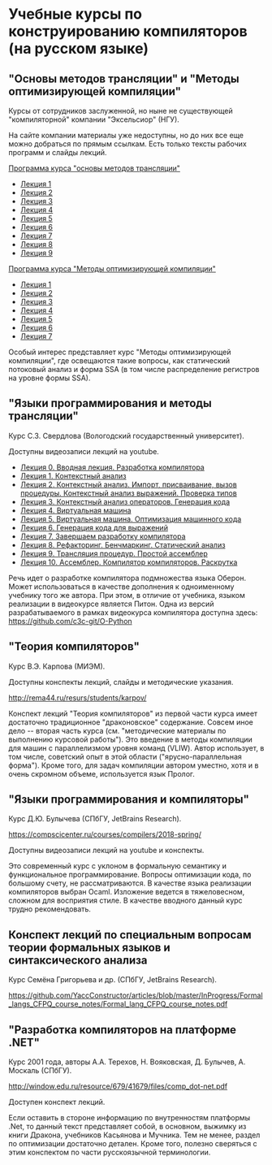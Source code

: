 # Учебные курсы по конструированию компиляторов (на русском языке)

## "Основы методов трансляции" и "Методы оптимизирующей компиляции"

Курсы от сотрудников заслуженной, но ныне не существующей "компиляторной" компании "Эксельсиор" (НГУ).

На сайте компании материалы уже недоступны, но до них все еще можно добраться по прямым ссылкам. Есть только тексты рабочих программ и слайды лекций.

[Программа курса "основы методов трансляции"](https://www.excelsior.ru/files/pages/ProgramCC1_0.pdf)

- [Лекция 1](https://www.excelsior.ru/files/pages/l1.pdf)
- [Лекция 2](https://www.excelsior.ru/files/pages/l2.pdf)
- [Лекция 3](https://www.excelsior.ru/files/pages/l3.pdf)
- [Лекция 4](https://www.excelsior.ru/files/pages/l4.pdf)
- [Лекция 5](https://www.excelsior.ru/files/pages/l5.pdf)
- [Лекция 6](https://www.excelsior.ru/files/pages/l6.pdf)
- [Лекция 7](https://www.excelsior.ru/files/pages/l7.pdf)
- [Лекция 8](https://www.excelsior.ru/files/pages/l8.pdf)
- [Лекция 9](https://www.excelsior.ru/files/pages/l9.pdf)


[Программа курса "Методы оптимизирующей компиляции"](https://www.excelsior.ru/files/pages/programcc2.pdf)

- [Лекция 1](https://www.excelsior.ru/files/pages/ll1.pdf)
- [Лекция 2](https://www.excelsior.ru/files/pages/ll2.pdf)
- [Лекция 3](https://www.excelsior.ru/files/pages/ll3.pdf)
- [Лекция 4](https://www.excelsior.ru/files/pages/ll4.pdf)
- [Лекция 5](https://www.excelsior.ru/files/pages/ll5.pdf)
- [Лекция 6](https://www.excelsior.ru/files/pages/ll6.pdf)
- [Лекция 7](https://www.excelsior.ru/files/pages/ll7.pdf)

Особый интерес представляет курс "Методы оптимизирующей компиляции", где освещаются такие вопросы, как статический потоковый анализ и форма SSA (в том числе распределение регистров на уровне формы SSA).

## "Языки программирования и методы трансляции"

Курс С.З. Свердлова (Вологодский государственный университет).

Доступны видеозаписи лекций на youtube.

- [Лекция 0. Вводная лекция. Разработка компилятора](https://www.youtube.com/watch?v=gelbeLKYBi8)
- [Лекция 1. Контекстный анализ](https://www.youtube.com/watch?v=jAs-aQlUuZs)
- [Лекция 2. Контекстный анализ. Импорт, присваивание, вызов процедуры. Контекстный анализ выражений. Проверка типов](https://www.youtube.com/watch?v=0N9GkhLv6bI)
- [Лекция 3. Контекстный анализ операторов. Генерация кода](https://www.youtube.com/watch?v=ySvYQlJa468)
- [Лекция 4. Виртуальная машина](https://www.youtube.com/watch?v=HZYO0EOgF2E)
- [Лекция 5. Виртуальная машина. Оптимизация машинного кода](https://www.youtube.com/watch?v=OQQBVEg2KWA)
- [Лекция 6. Генерация кода для выражений](https://www.youtube.com/watch?v=OUHqiQIc2Ho)
- [Лекция 7. Завершаем разработку компилятора](https://www.youtube.com/watch?v=tEpim8mqlJA)
- [Лекция 8. Рефакторинг. Бенчмаркинг. Статический анализ](https://www.youtube.com/watch?v=4JB_hVnjHs8)
- [Лекция 9. Трансляция процедур. Простой ассемблер](https://www.youtube.com/watch?v=Z61DWu3kFms)
- [Лекция 10. Ассемблер. Компилятор компиляторов. Раскрутка](https://www.youtube.com/watch?v=q7pXhvgH7m0)

Речь идет о разработке компилятора подмножества языка Оберон. Может использоваться в качестве дополнения к одноименному учебнику того же автора. При этом, в отличие от учебника, языком реализации в видеокурсе является Питон. Одна из версий разрабатываемого в рамках видеокурса компилятора доступна здесь: https://github.com/c3c-git/O-Python

## "Теория компиляторов"

Курс В.Э. Карпова (МИЭМ).

Доступны конспекты лекций, слайды и методические указания.

http://rema44.ru/resurs/students/karpov/

Конспект лекций "Теория компиляторов" из первой части курса имеет достаточно традиционное "драконовское" содержание. Совсем иное дело -- вторая часть курса (см. "методические материалы по выполнению курсовой работы"). Это введение в методы компиляции для машин с параллелизмом уровня команд (VLIW). Автор использует, в том числе, советский опыт в этой области ("ярусно-параллельная форма"). Кроме того, для задач компиляции автором уместно, хотя и в очень скромном объеме,  используется язык Пролог.

## "Языки программирования и компиляторы"

Курс Д.Ю. Булычева (СПбГУ, JetBrains Research).

https://compscicenter.ru/courses/compilers/2018-spring/

Доступны видеозаписи лекций на youtube и конспекты.

Это современный курс с уклоном в формальную семантику и функциональное программирование. Вопросы оптимизации кода, по большому счету, не рассматриваются. В качестве языка реализации компиляторов выбран Ocaml. Изложение ведется в тяжеловесном, сложном для восприятия стиле. В качестве вводного данный курс трудно рекомендовать.

## Конспект лекций по специальным вопросам теории формальных языков и синтаксического анализа

Курс Семёна Григорьева и др. (СПбГУ, JetBrains Research).

https://github.com/YaccConstructor/articles/blob/master/InProgress/Formal_langs_CFPQ_course_notes/Formal_lang_CFPQ_course_notes.pdf

## "Разработка компиляторов на платформе .NET"

Курс 2001 года, авторы А.А. Терехов, Н. Вояковская, Д. Булычев, А. Москаль (СПбГУ).

http://window.edu.ru/resource/679/41679/files/comp_dot-net.pdf

Доступен конспект лекций.

Если оставить в стороне информацию по внутренностям платформы .Net, то данный текст представляет собой, в основном, выжимку из книги Дракона, учебников Касьянова и Мучника. Тем не менее, раздел по оптимизации достаточно детален. Кроме того, полезно сверяться с этим конспектом по части русскоязычной терминологии.
